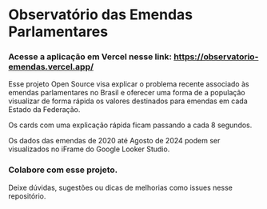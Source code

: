 # Observatório das Emendas Parlamentares

### Acesse a aplicação em Vercel nesse link: https://observatorio-emendas.vercel.app/ 

Esse projeto Open Source visa explicar o problema recente associado às emendas parlamentares no Brasil e oferecer uma forma de a população visualizar de forma rápida os valores destinados para emendas em cada Estado da Federação. 

Os cards com uma explicação rápida ficam passando a cada 8 segundos. 

Os dados das emendas de 2020 até Agosto de 2024 podem ser visualizados no iFrame do Google Looker Studio. 

### Colabore com esse projeto. 
Deixe dúvidas, sugestões ou dicas de melhorias como issues nesse repositório.
